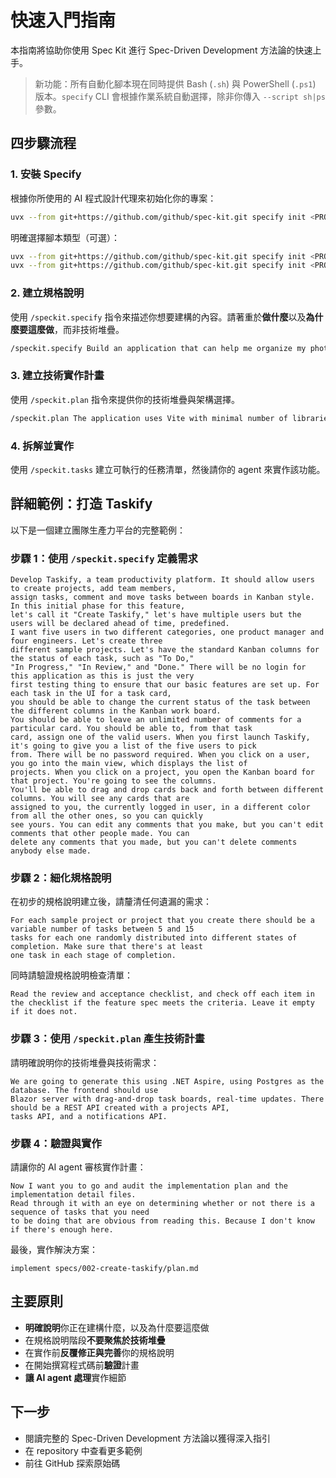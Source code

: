 # 快速入門指南

本指南將協助你使用 Spec Kit 進行 Spec-Driven Development 方法論的快速上手。

> 新功能：所有自動化腳本現在同時提供 Bash (`.sh`) 與 PowerShell (`.ps1`) 版本。`specify` CLI 會根據作業系統自動選擇，除非你傳入 `--script sh|ps` 參數。

## 四步驟流程

### 1. 安裝 Specify

根據你所使用的 AI 程式設計代理來初始化你的專案：

```bash
uvx --from git+https://github.com/github/spec-kit.git specify init <PROJECT_NAME>
```

明確選擇腳本類型（可選）：
```bash
uvx --from git+https://github.com/github/spec-kit.git specify init <PROJECT_NAME> --script ps  # Force PowerShell
uvx --from git+https://github.com/github/spec-kit.git specify init <PROJECT_NAME> --script sh  # Force POSIX shell
```

### 2. 建立規格說明

使用 `/speckit.specify` 指令來描述你想要建構的內容。請著重於**做什麼**以及**為什麼要這麼做**，而非技術堆疊。

```bash
/speckit.specify Build an application that can help me organize my photos in separate photo albums. Albums are grouped by date and can be re-organized by dragging and dropping on the main page. Albums are never in other nested albums. Within each album, photos are previewed in a tile-like interface.
```

### 3. 建立技術實作計畫

使用 `/speckit.plan` 指令來提供你的技術堆疊與架構選擇。

```bash
/speckit.plan The application uses Vite with minimal number of libraries. Use vanilla HTML, CSS, and JavaScript as much as possible. Images are not uploaded anywhere and metadata is stored in a local SQLite database.
```

### 4. 拆解並實作

使用 `/speckit.tasks` 建立可執行的任務清單，然後請你的 agent 來實作該功能。

## 詳細範例：打造 Taskify

以下是一個建立團隊生產力平台的完整範例：

### 步驟 1：使用 `/speckit.specify` 定義需求

```text
Develop Taskify, a team productivity platform. It should allow users to create projects, add team members,
assign tasks, comment and move tasks between boards in Kanban style. In this initial phase for this feature,
let's call it "Create Taskify," let's have multiple users but the users will be declared ahead of time, predefined.
I want five users in two different categories, one product manager and four engineers. Let's create three
different sample projects. Let's have the standard Kanban columns for the status of each task, such as "To Do,"
"In Progress," "In Review," and "Done." There will be no login for this application as this is just the very
first testing thing to ensure that our basic features are set up. For each task in the UI for a task card,
you should be able to change the current status of the task between the different columns in the Kanban work board.
You should be able to leave an unlimited number of comments for a particular card. You should be able to, from that task
card, assign one of the valid users. When you first launch Taskify, it's going to give you a list of the five users to pick
from. There will be no password required. When you click on a user, you go into the main view, which displays the list of
projects. When you click on a project, you open the Kanban board for that project. You're going to see the columns.
You'll be able to drag and drop cards back and forth between different columns. You will see any cards that are
assigned to you, the currently logged in user, in a different color from all the other ones, so you can quickly
see yours. You can edit any comments that you make, but you can't edit comments that other people made. You can
delete any comments that you made, but you can't delete comments anybody else made.
```

### 步驟 2：細化規格說明

在初步的規格說明建立後，請釐清任何遺漏的需求：

```text
For each sample project or project that you create there should be a variable number of tasks between 5 and 15
tasks for each one randomly distributed into different states of completion. Make sure that there's at least
one task in each stage of completion.
```

同時請驗證規格說明檢查清單：

```text
Read the review and acceptance checklist, and check off each item in the checklist if the feature spec meets the criteria. Leave it empty if it does not.
```

### 步驟 3：使用 `/speckit.plan` 產生技術計畫

請明確說明你的技術堆疊與技術需求：

```text
We are going to generate this using .NET Aspire, using Postgres as the database. The frontend should use
Blazor server with drag-and-drop task boards, real-time updates. There should be a REST API created with a projects API,
tasks API, and a notifications API.
```

### 步驟 4：驗證與實作

請讓你的 AI agent 審核實作計畫：

```text
Now I want you to go and audit the implementation plan and the implementation detail files.
Read through it with an eye on determining whether or not there is a sequence of tasks that you need
to be doing that are obvious from reading this. Because I don't know if there's enough here.
```

最後，實作解決方案：

```text
implement specs/002-create-taskify/plan.md
```

## 主要原則

- **明確說明**你正在建構什麼，以及為什麼要這麼做
- 在規格說明階段**不要聚焦於技術堆疊**
- 在實作前**反覆修正與完善**你的規格說明
- 在開始撰寫程式碼前**驗證**計畫
- **讓 AI agent 處理**實作細節

## 下一步

- 閱讀完整的 Spec-Driven Development 方法論以獲得深入指引
- 在 repository 中查看更多範例
- 前往 GitHub 探索原始碼


